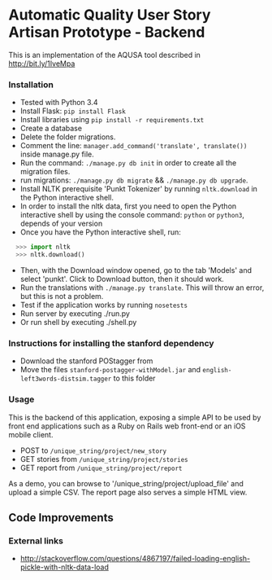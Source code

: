 Automatic Quality User Story Artisan Prototype - Backend
=======
This is an implementation of the AQUSA tool described in http://bit.ly/1IveMpa

### Installation
  * Tested with Python 3.4
  * Install Flask: `pip install Flask`
  * Install libraries using `pip install -r requirements.txt`
  * Create a database
  * Delete the folder migrations.
  * Comment the line: `manager.add_command('translate', translate())` inside manage.py file.
  * Run the command: `./manage.py db init` in order to create all the migration files.
  * run migrations: `./manage.py db migrate` && `./manage.py db upgrade`. 
  * Install NLTK prerequisite 'Punkt Tokenizer' by running `nltk.download` in the Python interactive shell.
  * In order to install the nltk data, first you need to open the Python interactive shell by using the console command: `python` or `python3`, depends of your version
  * Once you have the Python interactive shell, run:
  ```python
    >>> import nltk
    >>> nltk.download()
  ```
  * Then, with the Download window opened, go to the tab 'Models' and select 'punkt'. Click to Download button, then it should work.
  * Run the translations with `./manage.py translate`. This will throw an error, but this is not a problem.
  * Test if the application works by running `nosetests`
  * Run server by executing ./run.py
  * Or run shell by executing ./shell.py

### Instructions for installing the stanford dependency
  * Download the stanford POStagger from
  * Move the files `stanford-postagger-withModel.jar` and `english-left3words-distsim.tagger` to this folder


### Usage
This is the backend of this application, exposing a simple API to be used by front end applications such as a Ruby on Rails web front-end or an iOS mobile client.

* POST to `/unique_string/project/new_story`
* GET stories from `/unique_string/project/stories`
* GET report from `/unique_string/project/report`

As a demo, you can browse to '/unique_string/project/upload_file' and upload a simple CSV. The report page also serves a simple HTML view.

Code Improvements
-------

### External links
- http://stackoverflow.com/questions/4867197/failed-loading-english-pickle-with-nltk-data-load